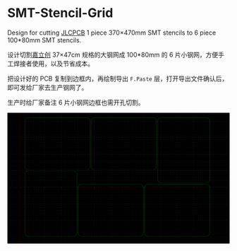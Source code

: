 # SMT-Stencil-Grid

Design for cutting [JLCPCB](https://jlcpcb.com/) 1 piece 370×470mm SMT stencils to 6 piece 100*80mm SMT stencils.

设计切割[嘉立创](https://www.sz-jlc.com) 37×47cm 规格的大钢网成 100*80mm 的 6 片小钢网，方便手工焊接者使用，以及节省成本。

把设计好的 PCB 复制到边框内，再绘制导出 `F.Paste` 层，打开导出文件确认后，即可发给厂家去生产钢网了。

生产时给厂家备注 6 片小钢网边框也需开孔切割。

![](Images/IMG_0001.png)
